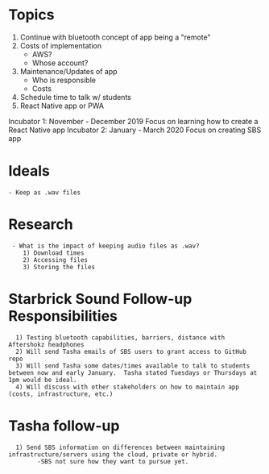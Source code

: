 # Topics
  1.  Continue with bluetooth concept of app being a "remote"
  2.  Costs of implementation
      - AWS?
      - Whose account?
  3.  Maintenance/Updates of app
      - Who is responsible
      - Costs
  4.  Schedule time to talk w/ students
  5.  React Native app or PWA
  
  
  Incubator 1:  November - December 2019
      Focus on learning how to create a React Native app
  Incubator 2:  January - March 2020
      Focus on creating SBS app
          
  # Ideals
    - Keep as .wav files
      
     
  # Research
     - What is the impact of keeping audio files as .wav?
        1) Download times
        2) Accessing files 
        3) Storing the files
                
   
   # Starbrick Sound Follow-up Responsibilities
      1) Testing bluetooth capabilities, barriers, distance with Aftershokz headphones
      2) Will send Tasha emails of SBS users to grant access to GitHub repo
      3) Will send Tasha some dates/times available to talk to students between now and early January.  Tasha stated Tuesdays or Thursdays at 1pm would be ideal.
      4) Will discuss with other stakeholders on how to maintain app (costs, infrastructure, etc.)
   
   
   # Tasha follow-up
      1) Send SBS information on differences between maintaining infrastructure/servers using the cloud, private or hybrid.
            -SBS not sure how they want to pursue yet.
            
      
  
  
